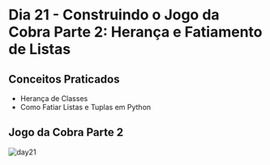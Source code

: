 # Dia 21 - Construindo o Jogo da Cobra Parte 2: Herança e Fatiamento de Listas
## Conceitos Praticados
- Herança de Classes
- Como Fatiar Listas e Tuplas em Python
## Jogo da Cobra Parte 2
![day21](https://user-images.githubusercontent.com/98851253/154784140-a3e09fa8-1c0e-4f66-8329-1c1322d802df.gif)
